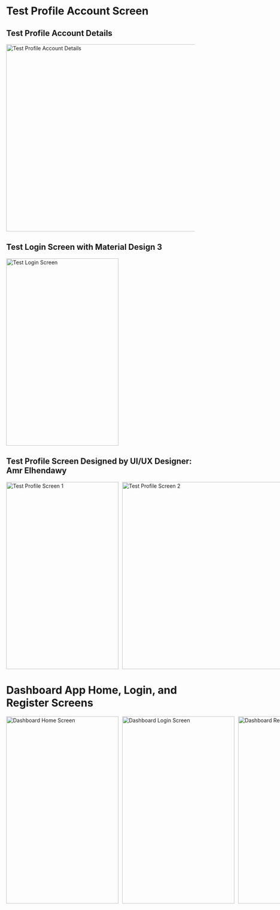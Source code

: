 # Test Profile Account Screen


## Test Profile Account Details
<img src="https://github.com/AmrNasserSaad/Test_ProfileAccountDetails_Compose/assets/105106529/69091817-e072-4dcb-b1ff-6cb0a4ef81e2" alt="Test Profile Account Details" width="800" height="500" />

## Test Login Screen with Material Design 3
<img src="https://github.com/AmrNasserSaad/Test_ProfileAccountDetails_Compose/assets/105106529/a4006be0-cc57-4f89-a2c6-32cc16aefe26" alt="Test Login Screen" width="300" height="500" />

## Test Profile Screen Designed by UI/UX Designer: Amr Elhendawy
<div style="display: flex; flex-direction: row;">
    <img src="https://github.com/AmrNasserSaad/Test_ProfileAccountDetails_Compose/assets/105106529/78aec1ac-983c-4188-8124-d918fc7a89b7" alt="Test Profile Screen 1" width="300" height="500" style="margin-right: 10px;" />
    <img src="https://github.com/AmrNasserSaad/Test_ProfileAccountDetails_Compose/assets/105106529/3ec7e596-3cf2-4606-8df3-e4bb7ca55619" alt="Test Profile Screen 2" width="600" height="500" />
</div>

# Dashboard App Home, Login, and Register Screens
<div style="display: flex; flex-direction: row;">
    <img src="https://github.com/AmrNasserSaad/Test_ProfileAccountDetails_Compose/assets/105106529/09c2143c-3c6e-40d3-8994-3c4c3254f8ef" alt="Dashboard Home Screen" width="300" height="500" style="margin-right: 10px;" />
    <img src="https://github.com/AmrNasserSaad/Test_ProfileAccountDetails_Compose/assets/105106529/fa4c65b5-ab4d-4c84-8d02-5eafd2b6c434" alt="Dashboard Login Screen" width="300" height="500" style="margin-right: 10px;" />
    <img src="https://github.com/AmrNasserSaad/Test_ProfileAccountDetails_Compose/assets/105106529/d94a6875-c103-498e-9901-a39dc99e6fd5" alt="Dashboard Register Screen" width="300" height="500" />
</div>
